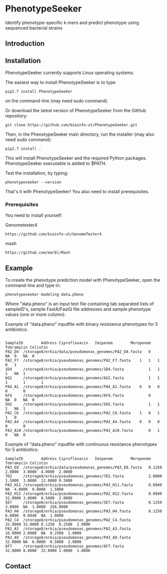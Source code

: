 # PhenotypeSeeker
Identify phenotype-specific k-mers and predict phenotype using sequenced bacterial strains
## Introduction
## Installation
PhenotypeSeeker currently supports Linux operating systems.

The easiest way to install PhenotypeSeeker is to type
```
pip2.7 install PhenotypeSeeker
```
on the command-line (may need sudo command).

Or download the latest version of PhenotypeSeeker from the GitHub repository:
```
git clone https://github.com/bioinfo-ut/PhenotypeSeeker.git
```
Then, in the PhenotypeSeeker main directory, run the installer (may also need sudo command):
```
pip2.7 install .
```
This will install PhenotypeSeeker and the required Python packages. PhenotypeSeeker executable is added to $PATH.

Test the installation, by typing:
```
phenotypeseeker --version
```
That's it with PhenotypeSeeker! 
You also need to install prerequisites.

### Prerequisites
You need to install yourself:

Genometester4
```
https://github.com/bioinfo-ut/GenomeTester4
```
mash
```
https://github.com/marbl/Mash
```
## Example

To create the phenotype prediction model with PhenotypeSeeker, open the command-line and type in:
```
phenotypeseeker modeling data.pheno 
```
Where "data.pheno" is an input text file containing tab separated lists of sampleID's, sample FastA/FastQ file addresses and sample phenotype values (one or more column).

Example of "data.pheno" inputfile with binary resistance phenotypes for 5 antibiotics:
```

SampleID        Address Ciprofloxacin   Imipenem        Meropenem       Tobramycin Colistin         
PA2_D4  /storage8/erkia/data/pseudomonas_genomes/PA2_D4.fasta   0       NA	0 	NA	0
PA2_F7  /storage8/erkia/pseudomonas_genomes/PA2_F7.fasta 	1	1	1	0	1
1D4     /storage8/erkia/pseudomonas_genomes/1D4.fasta           1	1 	1 	NA	1
6G2     /storage8/erkia/pseudomonas_genomes/6G2.fasta           1	1	1       1       1
PA4_A1  /storage8/erkia/pseudomonas_genomes/PA4_A1.fasta 	0	0	0       0       0
6F4     /storage8/erkia/pseudomonas_genomes/6F4.fasta           0       NA	0 	NA	0
5H2     /storage8/erkia/pseudomonas_genomes/5H2.fasta           1	1 	1 	NA	1
PA2_C6  /storage8/erkia/pseudomonas_genomes/PA2_C6.fasta 	1	0	1	1	0
PA3_A4  /storage8/erkia/pseudomonas_genomes/PA3_A4.fasta 	0	0	0	0       0
PA3_A10 /storage8/erkia/pseudomonas_genomes/PA3_A10.fasta       0	1	0	NA	0
```
Example of "data.pheno" inputfile with continuous resistance phenotypes for 5 antibiotics:
```
SampleID        Address Ciprofloxacin   Imipenem        Meropenem	Tobramycin Colistin
PA3_E8  /storage8/erkia/data/pseudomonas_genomes/PA3_E8.fasta   0.1250  2.0000  3.0000  4.0000  2.0000
7D2     /storage8/erkia/pseudomonas_genomes/7D2.fasta           2.0000  1.5000  3.0000  12.0000 0.5000
PA3_H11 /storage8/erkia/pseudomonas_genomes/PA3_H11.fasta       0.0940  NA  4.0000  8.0000  1.5000
PA2_H12 /storage8/erkia/pseudomonas_genomes/PA2_H12.fasta       0.0940  32.0000 3.0000  0.5000  2.0000
5E7     /storage8/erkia/pseudomonas_genomes/5E7.fasta           0.1250  3.0000  NA  1.0000  256.0000
PA3_H4  /storage8/erkia/pseudomonas_genomes/PA3_H4.fasta        0.1250  6.0000  0.0940  NA  1.0000
PA2_C4  /storage8/erkia/pseudomonas_genomes/PA2_C4.fasta        32.0000 32.0000 0.1250  0.2500  2.0000
PA2_A3  /storage8/erkia/pseudomonas_genomes/PA2_A3.fasta        16.0000 2.0000  NA  0.2500  1.0000
PA3_A9  /storage8/erkia/pseudomonas_genomes/PA3_A9.fasta        32.0000 NA  6.0000  0.5000  2.0000
6F7     /storage8/erkia/pseudomonas_genomes/6F7.fasta           32.0000 8.0000  32.0000 2.0000  1.0000
```
## Contact
